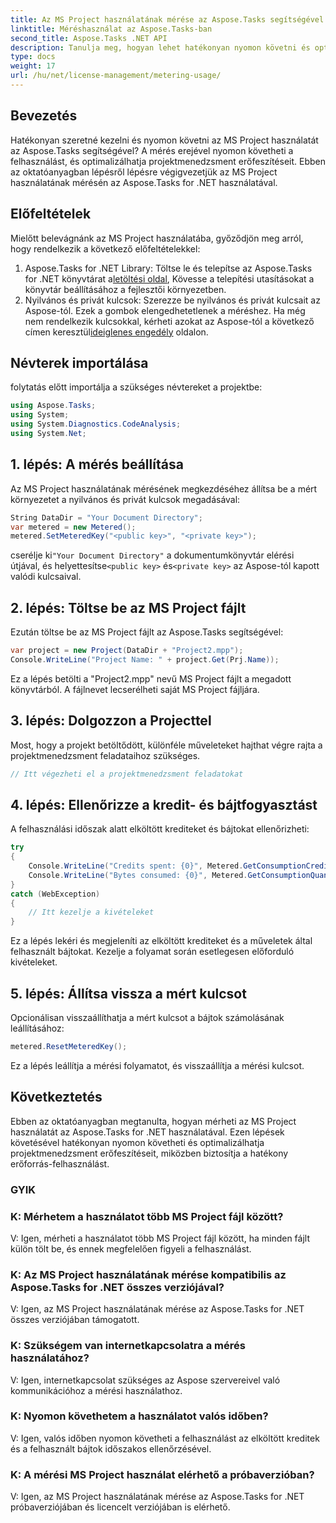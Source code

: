 ```yaml
---
title: Az MS Project használatának mérése az Aspose.Tasks segítségével .NET-hez
linktitle: Méréshasználat az Aspose.Tasks-ban
second_title: Aspose.Tasks .NET API
description: Tanulja meg, hogyan lehet hatékonyan nyomon követni és optimalizálni az MS Project használatát az Aspose.Tasks for .NET segítségével. Lépésről lépésre útmutató a hatékony projektmenedzsmenthez.
type: docs
weight: 17
url: /hu/net/license-management/metering-usage/
---
```

## Bevezetés
Hatékonyan szeretné kezelni és nyomon követni az MS Project használatát az Aspose.Tasks segítségével? A mérés erejével nyomon követheti a felhasználást, és optimalizálhatja projektmenedzsment erőfeszítéseit. Ebben az oktatóanyagban lépésről lépésre végigvezetjük az MS Project használatának mérésén az Aspose.Tasks for .NET használatával.
## Előfeltételek
Mielőtt belevágnánk az MS Project használatába, győződjön meg arról, hogy rendelkezik a következő előfeltételekkel:
1.  Aspose.Tasks for .NET Library: Töltse le és telepítse az Aspose.Tasks for .NET könyvtárat a[letöltési oldal](https://releases.aspose.com/tasks/net/), Kövesse a telepítési utasításokat a könyvtár beállításához a fejlesztői környezetben.
2.  Nyilvános és privát kulcsok: Szerezze be nyilvános és privát kulcsait az Aspose-tól. Ezek a gombok elengedhetetlenek a méréshez. Ha még nem rendelkezik kulcsokkal, kérheti azokat az Aspose-tól a következő címen keresztül[ideiglenes engedély](https://purchase.aspose.com/temporary-license/) oldalon.

## Névterek importálása
folytatás előtt importálja a szükséges névtereket a projektbe:
```csharp
using Aspose.Tasks;
using System;
using System.Diagnostics.CodeAnalysis;
using System.Net;

```
## 1. lépés: A mérés beállítása
Az MS Project használatának mérésének megkezdéséhez állítsa be a mért környezetet a nyilvános és privát kulcsok megadásával:
```csharp
String DataDir = "Your Document Directory";
var metered = new Metered();
metered.SetMeteredKey("<public key>", "<private key>");
```
 cserélje ki`"Your Document Directory"` a dokumentumkönyvtár elérési útjával, és helyettesítse`<public key>` és`<private key>` az Aspose-tól kapott valódi kulcsaival.
## 2. lépés: Töltse be az MS Project fájlt
Ezután töltse be az MS Project fájlt az Aspose.Tasks segítségével:
```csharp
var project = new Project(DataDir + "Project2.mpp");
Console.WriteLine("Project Name: " + project.Get(Prj.Name));
```
Ez a lépés betölti a "Project2.mpp" nevű MS Project fájlt a megadott könyvtárból. A fájlnevet lecserélheti saját MS Project fájljára.
## 3. lépés: Dolgozzon a Projecttel
Most, hogy a projekt betöltődött, különféle műveleteket hajthat végre rajta a projektmenedzsment feladataihoz szükséges.
```csharp
// Itt végezheti el a projektmenedzsment feladatokat
```
## 4. lépés: Ellenőrizze a kredit- és bájtfogyasztást
A felhasználási időszak alatt elköltött krediteket és bájtokat ellenőrizheti:
```csharp
try
{
    Console.WriteLine("Credits spent: {0}", Metered.GetConsumptionCredit());
    Console.WriteLine("Bytes consumed: {0}", Metered.GetConsumptionQuantity());
}
catch (WebException)
{
    // Itt kezelje a kivételeket
}
```
Ez a lépés lekéri és megjeleníti az elköltött krediteket és a műveletek által felhasznált bájtokat. Kezelje a folyamat során esetlegesen előforduló kivételeket.
## 5. lépés: Állítsa vissza a mért kulcsot
Opcionálisan visszaállíthatja a mért kulcsot a bájtok számolásának leállításához:
```csharp
metered.ResetMeteredKey();
```
Ez a lépés leállítja a mérési folyamatot, és visszaállítja a mérési kulcsot.

## Következtetés
Ebben az oktatóanyagban megtanulta, hogyan mérheti az MS Project használatát az Aspose.Tasks for .NET használatával. Ezen lépések követésével hatékonyan nyomon követheti és optimalizálhatja projektmenedzsment erőfeszítéseit, miközben biztosítja a hatékony erőforrás-felhasználást.
### GYIK
### K: Mérhetem a használatot több MS Project fájl között?
V: Igen, mérheti a használatot több MS Project fájl között, ha minden fájlt külön tölt be, és ennek megfelelően figyeli a felhasználást.
### K: Az MS Project használatának mérése kompatibilis az Aspose.Tasks for .NET összes verziójával?
V: Igen, az MS Project használatának mérése az Aspose.Tasks for .NET összes verziójában támogatott.
### K: Szükségem van internetkapcsolatra a mérés használatához?
V: Igen, internetkapcsolat szükséges az Aspose szervereivel való kommunikációhoz a mérési használathoz.
### K: Nyomon követhetem a használatot valós időben?
V: Igen, valós időben nyomon követheti a felhasználást az elköltött kreditek és a felhasznált bájtok időszakos ellenőrzésével.
### K: A mérési MS Project használat elérhető a próbaverzióban?
V: Igen, az MS Project használatának mérése az Aspose.Tasks for .NET próbaverziójában és licencelt verziójában is elérhető.
